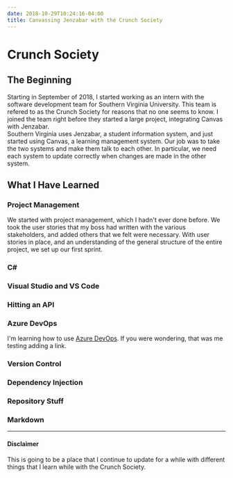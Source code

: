 ```yaml
---
date: 2018-10-29T10:24:16-04:00
title: Canvassing Jenzabar with the Crunch Society
---
```

# Crunch Society
## The Beginning
Starting in September of 2018, I started working as an intern with the software development team for Southern Virginia University. This team is refered to as the Crunch Society for reasons that no one seems to know. I joined the team right before they started a large project, integrating Canvas with Jenzabar.  
Southern Virginia uses Jenzabar, a student information system, and just started using Canvas, a learning management system. Our job was to take the two systems and make them talk to each other. In particular, we need each system to update correctly when changes are made in the other system.

## What I Have Learned
### Project Management
We started with project management, which I hadn't ever done before. We took the user stories that my boss had written with the various stakeholders, and added others that we felt were necessary. With user stories in place, and an understanding of the general structure of the entire project, we set up our first sprint.

### C#

### Visual Studio and VS Code

### Hitting an API

### Azure DevOps
I'm learning how to use [Azure DevOps](https://azure.microsoft.com/en-us/services/devops/). If you were wondering, that was me testing adding a link.

### Version Control

### Dependency Injection

### Repository Stuff

### Markdown


---
#### Disclaimer
This is going to be a place that I continue to update for a while with different things that I learn while with the Crunch Society.